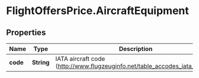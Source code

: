 # FlightOffersPrice.AircraftEquipment

## Properties

Name | Type | Description | Notes
------------ | ------------- | ------------- | -------------
**code** | **String** | IATA aircraft code (http://www.flugzeuginfo.net/table_accodes_iata_en.php)  | [optional] 


